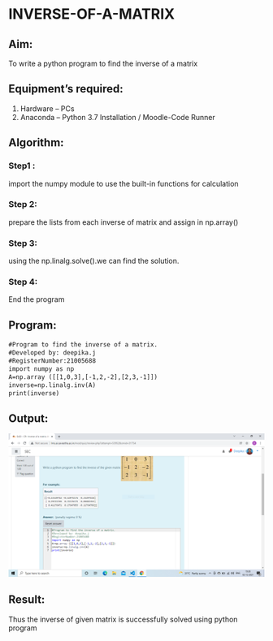 # INVERSE-OF-A-MATRIX
## Aim:
To write a python program to find the inverse of a matrix
## Equipment’s required:
1. 	Hardware – PCs
2. 	Anaconda – Python 3.7 Installation / Moodle-Code Runner
## Algorithm:
### Step1 : 
import the numpy module to use the built-in functions for calculation
### Step 2: 
prepare the lists from each inverse of matrix and assign in np.array()
### Step 3: 
using the np.linalg.solve().we can find the solution.
### Step 4: 
End the program
## Program:
~~~
#Program to find the inverse of a matrix.
#Developed by: deepika.j
#RegisterNumber:21005688
import numpy as np
A=np.array ([[1,0,3],[-1,2,-2],[2,3,-1]])
inverse=np.linalg.inv(A)
print(inverse)
~~~
## Output:
![output](.//IM1.PNG)
## Result:
Thus the inverse of given matrix is successfully solved using python program


